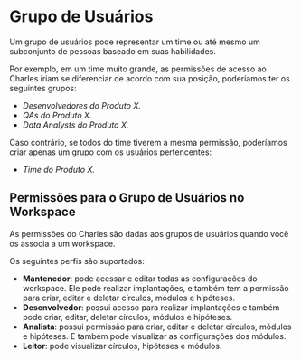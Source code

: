 # Grupo de Usuários

Um grupo de usuários pode representar um time ou até mesmo um subconjunto de pessoas baseado em suas habilidades. 

Por exemplo, em um time muito grande, as permissões de acesso ao Charles iriam se diferenciar de acordo com sua posição, poderíamos ter os seguintes grupos:

* _Desenvolvedores do Produto X._
* _QAs do Produto X._
* _Data Analysts do Produto X._

Caso contrário, se todos do time tiverem a mesma permissão, poderíamos criar apenas um grupo com os usuários pertencentes:

* _Time do Produto X._

## Permissões para o Grupo de Usuários no Workspace

As permissões do Charles são dadas aos grupos de usuários quando você os associa a um workspace.

Os seguintes perfis são suportados:

* **Mantenedor**: pode acessar e editar todas as configurações do workspace. Ele pode realizar implantações, e também tem a permissão para criar, editar e deletar círculos, módulos e hipóteses.
* **Desenvolvedor**: possui acesso para realizar implantações e também pode criar, editar, deletar círculos, módulos e hipóteses. 
* **Analista**: possui permissão para criar, editar e deletar círculos, módulos e hipóteses. E também pode visualizar as configurações dos módulos.
* **Leitor**: pode visualizar círculos, hipóteses e módulos.

